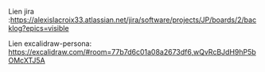 Lien jira :https://alexislacroix33.atlassian.net/jira/software/projects/JP/boards/2/backlog?epics=visible

Lien excalidraw-persona: https://excalidraw.com/#room=77b7d6c01a08a2673df6,wQvRcBJdH9hP5bOMcXTJ5A
